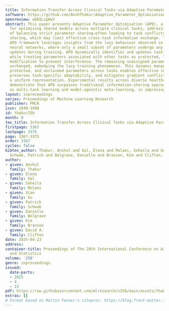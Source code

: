```yaml
---
title: Information Transfer Across Clinical Tasks via Adaptive Parameter Optimisation
software: https://github.com/AnshThakur/Adaptive_Parameter_Optimisation
openreview: oDEQLzpHwV
abstract: This paper presents Adaptive Parameter Optimisation (APO), a novel framework
  for optimising shared models across multiple clinical tasks, addressing the challenges
  of balancing strict parameter sharing—often leading to task conflicts—and soft parameter
  sharing, which may limit effective cross-task information exchange. The proposed
  APO framework leverages insights from the lazy behaviour observed in over-parameterised
  neural networks, where only a small subset of parameters undergo any substantial
  updates during training. APO dynamically identifies and updates task-specific parameters
  while treating parameters associated with other tasks as protected, limiting their
  modification to prevent interference. The remaining unassigned parameters remain
  unchanged, embodying the lazy training phenomenon. This dynamic management of task-specific,
  protected, and unclaimed parameters across tasks enables effective information sharing,
  preserves task-specific adaptability, and mitigates gradient conflicts without enforcing
  a uniform representation. Experimental results across diverse healthcare datasets
  demonstrate that APO surpasses traditional information-sharing approaches, such
  as multi-task learning and model-agnostic meta-learning, in improving task performance.
layout: inproceedings
series: Proceedings of Machine Learning Research
publisher: PMLR
issn: 2640-3498
id: thakur25b
month: 0
tex_title: Information Transfer Across Clinical Tasks via Adaptive Parameter Optimisation
firstpage: 3367
lastpage: 3375
page: 3367-3375
order: 3367
cycles: false
bibtex_author: Thakur, Anshul and Gal, Elena and Molaei, Soheila and Gu, Xiao and
  Schwab, Patrick and Belgrave, Danielle and Branson, Kim and Clifton, David A.
author:
- given: Anshul
  family: Thakur
- given: Elena
  family: Gal
- given: Soheila
  family: Molaei
- given: Xiao
  family: Gu
- given: Patrick
  family: Schwab
- given: Danielle
  family: Belgrave
- given: Kim
  family: Branson
- given: David A.
  family: Clifton
date: 2025-04-23
address:
container-title: Proceedings of The 28th International Conference on Artificial Intelligence
  and Statistics
volume: '258'
genre: inproceedings
issued:
  date-parts:
  - 2025
  - 4
  - 23
pdf: https://raw.githubusercontent.com/mlresearch/v258/main/assets/thakur25b/thakur25b.pdf
extras: []
# Format based on Martin Fenner's citeproc: https://blog.front-matter.io/posts/citeproc-yaml-for-bibliographies/
---
```

